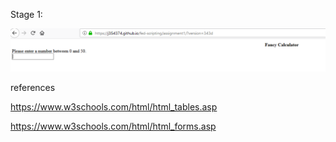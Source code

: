 Stage 1:

![stage1](readme_files/screenshot1.PNG)


references

https://www.w3schools.com/html/html_tables.asp


https://www.w3schools.com/html/html_forms.asp
